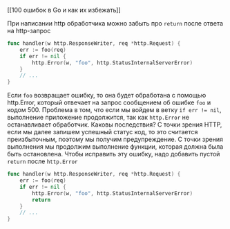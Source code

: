 [[100 ошибок в Go и как их избежать]]

При написании http обработчика можно забыть про `return` после ответа на http-запрос
```go
func handler(w http.ResponseWriter, req *http.Request) {
	err := foo(req)
	if err != nil {
		http.Error(w, "foo", http.StatusInternalServerError)
	}
	// ...
}
```
Если `foo` возвращает ошибку, то она будет обработана с помощью http.Error, который отвечает на запрос сообщением об ошибке `foo` и кодом 500. Проблема в том, что если мы войдем в ветку `if err != nil`, выполнение приложение продолжится, так как `http.Error` не останавливает обработчик.
Каковы последствия? С точки зрения HTTP, если мы далее запишем успешный статус код, то это считается преизбыточным, поэтому мы получим предупреждение. С точки зрения выполнения мы продолжим выполнение функции, которая должна была быть остановлена.
Чтобы исправить эту ошибку, надо добавить пустой `return` после `http.Error`
```go
func handler(w http.ResponseWriter, req *http.Request) {
	err := foo(req)
	if err != nil {
		http.Error(w, "foo", http.StatusInternalServerError)
		return
	}
	// ...
}
```
